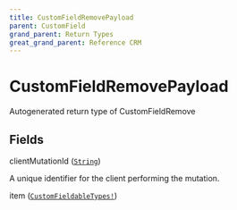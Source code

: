```yaml
---
title: CustomFieldRemovePayload
parent: CustomField
grand_parent: Return Types
great_grand_parent: Reference CRM
---
```


# CustomFieldRemovePayload

Autogenerated return type of CustomFieldRemove

## Fields

<div class="field-entry ">
  <span id="client_mutation_id" class="field-name anchored">clientMutationId (<code><a href="/docs/reference_crm/scalar/string">String</a></code>)</span>

  <div class="description-wrapper">
   <p>A unique identifier for the client performing the mutation.</p>

  </div>
</div>

<div class="field-entry ">
  <span id="item" class="field-name anchored">item (<code><a href="/docs/reference_crm/union/custom_fieldable_types">CustomFieldableTypes!</a></code>)</span>

  <div class="description-wrapper">

  </div>
</div>


